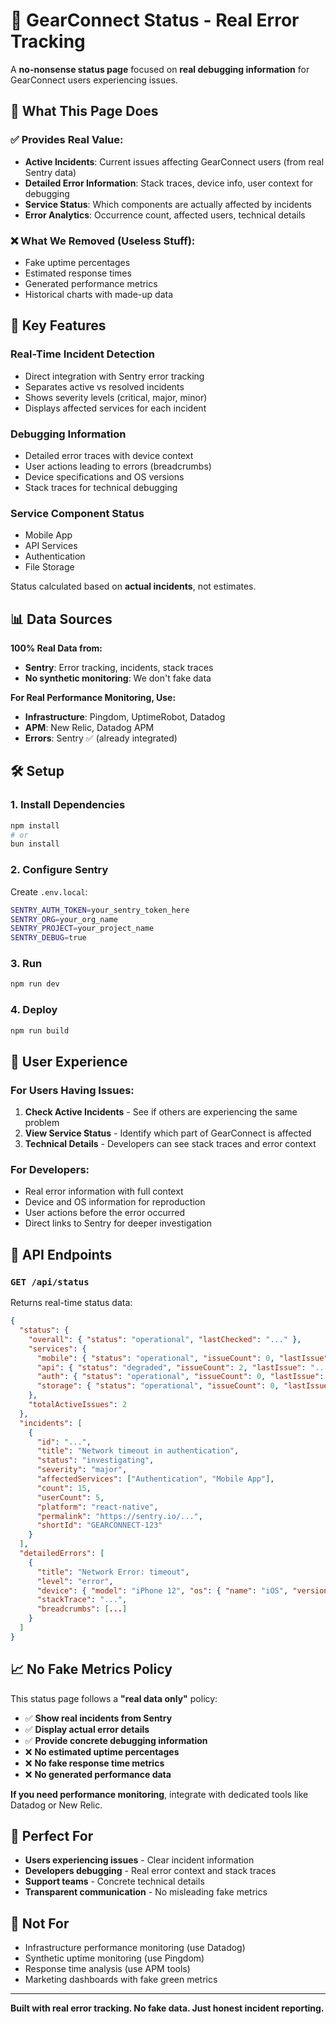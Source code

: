 # 🔧 GearConnect Status - Real Error Tracking

A **no-nonsense status page** focused on **real debugging information** for GearConnect users experiencing issues.

## 🎯 **What This Page Does**

### ✅ **Provides Real Value:**
- **Active Incidents**: Current issues affecting GearConnect users (from real Sentry data)
- **Detailed Error Information**: Stack traces, device info, user context for debugging
- **Service Status**: Which components are actually affected by incidents
- **Error Analytics**: Occurrence count, affected users, technical details

### ❌ **What We Removed (Useless Stuff):**
- Fake uptime percentages
- Estimated response times
- Generated performance metrics
- Historical charts with made-up data

## 🚀 **Key Features**

### **Real-Time Incident Detection**
- Direct integration with Sentry error tracking
- Separates active vs resolved incidents
- Shows severity levels (critical, major, minor)
- Displays affected services for each incident

### **Debugging Information**
- Detailed error traces with device context
- User actions leading to errors (breadcrumbs)
- Device specifications and OS versions
- Stack traces for technical debugging

### **Service Component Status**
- Mobile App
- API Services  
- Authentication
- File Storage

Status calculated based on **actual incidents**, not estimates.

## 📊 **Data Sources**

**100% Real Data from:**
- **Sentry**: Error tracking, incidents, stack traces
- **No synthetic monitoring**: We don't fake data

**For Real Performance Monitoring, Use:**
- **Infrastructure**: Pingdom, UptimeRobot, Datadog
- **APM**: New Relic, Datadog APM
- **Errors**: Sentry ✅ (already integrated)

## 🛠 **Setup**

### 1. **Install Dependencies**
```bash
npm install
# or
bun install
```

### 2. **Configure Sentry**
Create `.env.local`:
```bash
SENTRY_AUTH_TOKEN=your_sentry_token_here
SENTRY_ORG=your_org_name
SENTRY_PROJECT=your_project_name
SENTRY_DEBUG=true
```

### 3. **Run**
```bash
npm run dev
```

### 4. **Deploy**
```bash
npm run build
```

## 🎨 **User Experience**

### **For Users Having Issues:**
1. **Check Active Incidents** - See if others are experiencing the same problem
2. **View Service Status** - Identify which part of GearConnect is affected
3. **Technical Details** - Developers can see stack traces and error context

### **For Developers:**
- Real error information with full context
- Device and OS information for reproduction
- User actions before the error occurred
- Direct links to Sentry for deeper investigation

## 🔧 **API Endpoints**

### `GET /api/status`
Returns real-time status data:
```json
{
  "status": {
    "overall": { "status": "operational", "lastChecked": "..." },
    "services": {
      "mobile": { "status": "operational", "issueCount": 0, "lastIssue": null },
      "api": { "status": "degraded", "issueCount": 2, "lastIssue": "..." },
      "auth": { "status": "operational", "issueCount": 0, "lastIssue": null },
      "storage": { "status": "operational", "issueCount": 0, "lastIssue": null }
    },
    "totalActiveIssues": 2
  },
  "incidents": [
    {
      "id": "...",
      "title": "Network timeout in authentication",
      "status": "investigating",
      "severity": "major",
      "affectedServices": ["Authentication", "Mobile App"],
      "count": 15,
      "userCount": 5,
      "platform": "react-native",
      "permalink": "https://sentry.io/...",
      "shortId": "GEARCONNECT-123"
    }
  ],
  "detailedErrors": [
    {
      "title": "Network Error: timeout",
      "level": "error",
      "device": { "model": "iPhone 12", "os": { "name": "iOS", "version": "15.0" } },
      "stackTrace": "...",
      "breadcrumbs": [...]
    }
  ]
}
```

## 📈 **No Fake Metrics Policy**

This status page follows a **"real data only"** policy:

- ✅ **Show real incidents from Sentry**
- ✅ **Display actual error details**
- ✅ **Provide concrete debugging information**
- ❌ **No estimated uptime percentages**
- ❌ **No fake response time metrics**
- ❌ **No generated performance data**

**If you need performance monitoring**, integrate with dedicated tools like Datadog or New Relic.

## 🎯 **Perfect For**

- **Users experiencing issues** - Clear incident information
- **Developers debugging** - Real error context and stack traces
- **Support teams** - Concrete technical details
- **Transparent communication** - No misleading fake metrics

## 🚫 **Not For**

- Infrastructure performance monitoring (use Datadog)
- Synthetic uptime monitoring (use Pingdom)
- Response time analysis (use APM tools)
- Marketing dashboards with fake green metrics

---

**Built with real error tracking. No fake data. Just honest incident reporting.**

